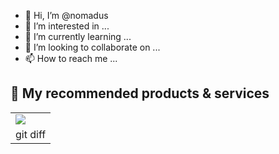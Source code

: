 - 👋 Hi, I’m @nomadus
- 👀 I’m interested in ...
- 🌱 I’m currently learning ...
- 💞️ I’m looking to collaborate on ...
- 📫 How to reach me ...

<!---
nomadus/nomadus is a ✨ special ✨ repository because its `README.md` (this file) appears on your GitHub profile.
You can click the Preview link to take a look at your changes.
--->

## 🚀 My recommended products & services

|  |
| -------------|
| <img align="center" src="https://omnipost.biz/api/posts/?accountName=nnurmano&type=products"/> | 
| git diff |
